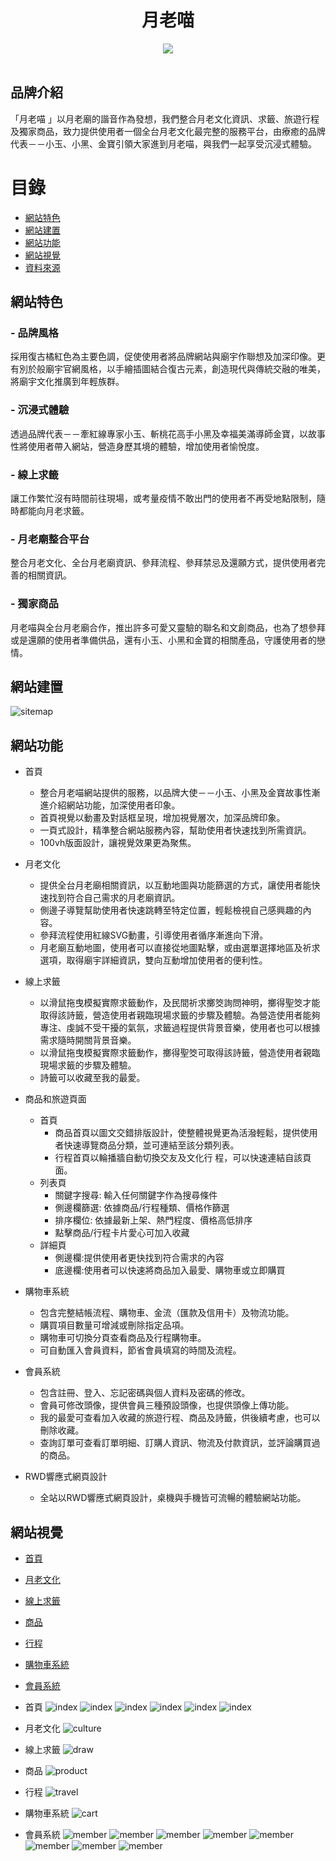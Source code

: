 <!-- # 月老喵 -->
<h1 align="center">月老喵</h1>
<div align="center">
  <img src="https://github.com/reesekuo117/MEOW/blob/ee72f1ed2babd736253ed571c29165b6df60baa1/README.img/MeowLOGO.png">
</div>
 <br>

<!-- ![LOGO](https://github.com/reesekuo117/MEOW/blob/ee72f1ed2babd736253ed571c29165b6df60baa1/README.img/MeowLOGO.png) -->

## 品牌介紹
「月老喵 」以月老廟的諧音作為發想，我們整合月老文化資訊、求籤、旅遊行程及獨家商品，致力提供使用者一個全台月老文化最完整的服務平台，由療癒的品牌代表－－小玉、小黑、金寶引領大家進到月老喵，與我們一起享受沉浸式體驗。

# 目錄
* [網站特色](#網站特色)
* [網站建置](#網站建置)
* [網站功能](#網站功能)
* [網站視覺](#網站視覺)
* [資料來源](#資料引用來源)

## 網站特色
### - 品牌風格
採用復古橘紅色為主要色調，促使使用者將品牌網站與廟宇作聯想及加深印像。更有別於般廟宇官網風格，以手繪插圖結合復古元素，創造現代與傳統交融的唯美，將廟宇文化推廣到年輕族群。
### - 沉浸式體驗
透過品牌代表－－牽紅線專家小玉、斬桃花高手小黑及幸福美滿導師金寶，以故事性將使用者帶入網站，營造身歷其境的體驗，增加使用者愉悅度。
### - 線上求籤
讓工作繁忙沒有時間前往現場，或考量疫情不敢出門的使用者不再受地點限制，隨時都能向月老求籤。 
### - 月老廟整合平台
整合月老文化、全台月老廟資訊、參拜流程、參拜禁忌及還願方式，提供使用者完善的相關資訊。
### - 獨家商品
月老喵與全台月老廟合作，推出許多可愛又靈驗的聯名和文創商品，也為了想參拜或是還願的使用者準備供品，還有小玉、小黑和金寶的相關產品，守護使用者的戀情。

## 網站建置
![sitemap](https://github.com/reesekuo117/MEOW/blob/b66c2ef7fbbb672ae79283d4e02248a7dd438738/README.img/sitemap.png)

## 網站功能
* 首頁
  * 整合月老喵網站提供的服務，以品牌大使－－小玉、小黑及金寶故事性漸進介紹網站功能，加深使用者印象。
  * 首頁視覺以動畫及對話框呈現，增加視覺層次，加深品牌印象。
  * 一頁式設計，精準整合網站服務內容，幫助使用者快速找到所需資訊。
  * 100vh版面設計，讓視覺效果更為聚焦。
* 月老文化
  * 提供全台月老廟相關資訊，以互動地圖與功能篩選的方式，讓使用者能快速找到符合自己需求的月老廟資訊。
  * 側邊子導覽幫助使用者快速跳轉至特定位置，輕鬆檢視自己感興趣的內容。
  * 參拜流程使用紅線SVG動畫，引導使用者循序漸進向下滑。
  * 月老廟互動地圖，使用者可以直接從地圖點擊，或由選單選擇地區及祈求選項，取得廟宇詳細資訊，雙向互動增加使用者的便利性。
* 線上求籤
  * 以滑鼠拖曳模擬實際求籤動作，及民間祈求擲筊詢問神明，擲得聖筊才能取得該詩籤，營造使用者親臨現場求籤的步驟及體驗。為營造使用者能夠專注、虔誠不受干擾的氣氛，求籤過程提供背景音樂，使用者也可以根據需求隨時開關背景音樂。
  * 以滑鼠拖曳模擬實際求籤動作，擲得聖筊可取得該詩籤，營造使用者親臨現場求籤的步驟及體驗。 
  * 詩籤可以收藏至我的最愛。 
* 商品和旅遊頁面
  * 首頁
    - 商品首頁以圖文交錯排版設計，使整體視覺更為活潑輕鬆，提供使用者快速導覽商品分類，並可連結至該分類列表。
    - 行程首頁以輪播牆自動切換交友及文化行 程，可以快速連結自該頁面。
  * 列表頁 
      - 關鍵字搜尋: 輸入任何關鍵字作為搜尋條件
      - 側邊欄篩選: 依據商品/行程種類、價格作篩選  
      - 排序欄位: 依據最新上架、熱門程度、價格高低排序 
      - 點擊商品/行程卡片愛心可加入收藏
  * 詳細頁
    - 側邊欄:提供使用者更快找到符合需求的內容
    - 底邊欄:使用者可以快速將商品加入最愛、購物車或立即購買
* 購物車系統
  * 包含完整結帳流程、購物車、金流（匯款及信用卡）及物流功能。
  * 購買項目數量可增減或刪除指定品項。
  * 購物車可切換分頁查看商品及行程購物車。
  * 可自動匯入會員資料，節省會員填寫的時間及流程。
  
* 會員系統
  * 包含註冊、登入、忘記密碼與個人資料及密碼的修改。
  * 會員可修改頭像，提供會員三種預設頭像，也提供頭像上傳功能。
  * 我的最愛可查看加入收藏的旅遊行程、商品及詩籤，供後續考慮，也可以刪除收藏。
  * 查詢訂單可查看訂單明細、訂購人資訊、物流及付款資訊，並評論購買過的商品。
* RWD響應式網頁設計
  * 全站以RWD響應式網頁設計，桌機與手機皆可流暢的體驗網站功能。

## 網站視覺
* [首頁](#首頁)
* [月老文化](#月老文化)
* [線上求籤](#線上求籤)
* [商品](#商品)
* [行程](#行程)
* [購物車系統](#購物車系統)
* [會員系統](#會員系統)

* 首頁
![index](https://github.com/reesekuo117/MEOW/blob/bef1f5d5f84a1b072e01fd696987d746f2945083/README.img/index/index01.png)
![index](https://github.com/reesekuo117/MEOW/blob/bef1f5d5f84a1b072e01fd696987d746f2945083/README.img/index/index02.png)
![index](https://github.com/reesekuo117/MEOW/blob/bef1f5d5f84a1b072e01fd696987d746f2945083/README.img/index/index03.png)
![index](https://github.com/reesekuo117/MEOW/blob/bef1f5d5f84a1b072e01fd696987d746f2945083/README.img/index/index04.png)
![index](https://github.com/reesekuo117/MEOW/blob/bef1f5d5f84a1b072e01fd696987d746f2945083/README.img/index/index05.png)
![index](https://github.com/reesekuo117/MEOW/blob/bef1f5d5f84a1b072e01fd696987d746f2945083/README.img/index/index06.png)
* 月老文化
![culture]()
* 線上求籤
![draw]()
* 商品
![product]()
* 行程
![travel]()
* 購物車系統
![cart]()
* 會員系統
![member](https://github.com/reesekuo117/MEOW/blob/b3b8dadae5e334951d4fe71b6d7256c664a78eda/README.img/member/01.png)
![member](https://github.com/reesekuo117/MEOW/blob/b3b8dadae5e334951d4fe71b6d7256c664a78eda/README.img/member/02.png)
![member](https://github.com/reesekuo117/MEOW/blob/b3b8dadae5e334951d4fe71b6d7256c664a78eda/README.img/member/03.png)
![member](https://github.com/reesekuo117/MEOW/blob/b3b8dadae5e334951d4fe71b6d7256c664a78eda/README.img/member/04.png)
![member](https://github.com/reesekuo117/MEOW/blob/b3b8dadae5e334951d4fe71b6d7256c664a78eda/README.img/member/05.png)
![member](https://github.com/reesekuo117/MEOW/blob/b3b8dadae5e334951d4fe71b6d7256c664a78eda/README.img/member/06.png)
![member](https://github.com/reesekuo117/MEOW/blob/0dbcc6c73aadf20b944a96d62d6b8174cf4fc60a/README.img/member/07.png)
![member](https://github.com/reesekuo117/MEOW/blob/0dbcc6c73aadf20b944a96d62d6b8174cf4fc60a/README.img/member/08.png)
